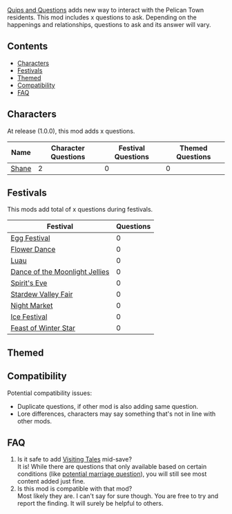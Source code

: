 [Quips and Questions](https://www.nexusmods.com/stardewvalley/mods/6789) adds new way to interact with the Pelican Town residents. This mod includes x questions to ask. Depending on the happenings and relationships, questions to ask and its answer will vary.

## Contents

* [Characters](#characters)
* [Festivals](#festivals)
* [Themed](#themed)
* [Compatibility](#compatibility)
* [FAQ](#faq)

## Characters

At release (1.0.0), this mod adds x questions.

| Name | Character Questions | Festival Questions | Themed Questions |
| --- | --- | --- | --- |
| [Shane](Documentation/Characters/Shane.md) | 2 | 0 | 0 |

## Festivals

This mods add total of x questions during festivals.

| Festival | Questions |
| --- | --- |
| [Egg Festival](Documentation/Festivals/EggFestival.md) | 0 |
| [Flower Dance](Documentation/Festivals/FlowerDance.md) | 0 |
| [Luau](Documentation/Festivals/Luau.md) | 0 |
| [Dance of the Moonlight Jellies](Documentation/Festivals/DanceOfTheMoonlightJellies.md) | 0 |
| [Spirit's Eve](Documentation/Festivals/SpiritsEve.md) | 0 |
| [Stardew Valley Fair](Documentation/Festivals/StardewValleyFair.md) | 0 |
| [Night Market](Documentation/Festivals/NightMarket.md) | 0 |
| [Ice Festival](Documentation/Festivals/IceFestival.md) | 0 |
| [Feast of Winter Star](Documentation/Festivals/FeastOfWinterStar.md) | 0 |

## Themed

## Compatibility
Potential compatibility issues:
- Duplicate questions, if other mod is also adding same question.
- Lore differences, characters may say something that's not in line with other mods.

## FAQ

1. Is it safe to add [Visiting Tales](https://www.nexusmods.com/stardewvalley/mods/6899) mid-save? <br>
It is! While there are questions that only available based on certain conditions (like [potential marriage question](Documentation/Themed/PotentialMarriage)), you will still see most content added just fine.
2. Is this mod is compatible with that mod? <br>
Most likely they are. I can't say for sure though. You are free to try and report the finding. It will surely be helpful to others.
